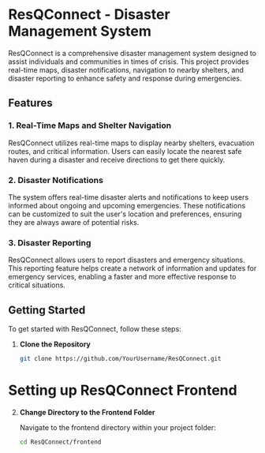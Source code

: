 # ResQConnect - Disaster Management System

ResQConnect is a comprehensive disaster management system designed to assist individuals and communities in times of crisis. This project provides real-time maps, disaster notifications, navigation to nearby shelters, and disaster reporting to enhance safety and response during emergencies.

## Features

### 1. Real-Time Maps and Shelter Navigation

ResQConnect utilizes real-time maps to display nearby shelters, evacuation routes, and critical information. Users can easily locate the nearest safe haven during a disaster and receive directions to get there quickly.

### 2. Disaster Notifications

The system offers real-time disaster alerts and notifications to keep users informed about ongoing and upcoming emergencies. These notifications can be customized to suit the user's location and preferences, ensuring they are always aware of potential risks.

### 3. Disaster Reporting

ResQConnect allows users to report disasters and emergency situations. This reporting feature helps create a network of information and updates for emergency services, enabling a faster and more effective response to critical situations.

## Getting Started

To get started with ResQConnect, follow these steps:

1. **Clone the Repository**

   ```bash
   git clone https://github.com/YourUsername/ResQConnect.git

# Setting up ResQConnect Frontend

2. **Change Directory to the Frontend Folder**

   Navigate to the frontend directory within your project folder:

   ```bash
   cd ResQConnect/frontend
   

